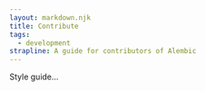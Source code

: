 ```yaml
---
layout: markdown.njk
title: Contribute
tags:
  - development
strapline: A guide for contributors of Alembic
---
```


Style guide...
